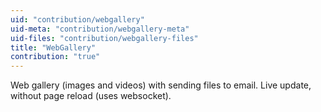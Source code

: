 ```yaml
---
uid: "contribution/webgallery"
uid-meta: "contribution/webgallery-meta"
uid-files: "contribution/webgallery-files"
title: "WebGallery"
contribution: "true"
---
```


Web gallery (images and videos) with sending files to email.
Live update, without page reload (uses websocket).